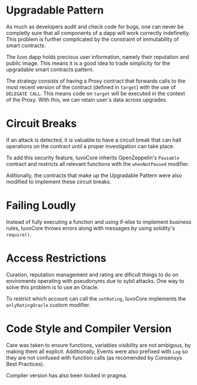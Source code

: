 # Upgradable Pattern

As much as developers audit and check code for bugs, one can never be completly sure that all components of a dapp will work correctly indefinetly. This problem is further complicated by the constraint of immutability of smart contracts. 

The Iuvo dapp holds precious user information, namely their reputation and public image. This means it is a good idea to trade simplicity for the upgradable smart contracts pattern.

The strategy consists of having a Proxy contract that forwards calls to the most recent version of the contract (defined in `target`) with the use of `DELEGATE CALL`. This means code on `target` will be executed in the context of the Proxy. With this, we can retain user`s data across upgrades.

# Circuit Breaks

If an attack is detected, it is valuable to have a circuit break that can halt operations on the contract until a proper investigation can take place. 

To add this security feature, IuvoCore inherits OpenZeppelin's `Pausable` contract and restricts all relevant functions with the `whenNotPaused` modifier.

Aditionally, the contracts that make up the Upgradable Pattern were also modified to implement these circuit breaks.

# Failing Loudly

Instead of fully executing a function and using if-else to implement business rules, IuvoCore throws errors along with messages by using solidity's `require()`.

# Access Restrictions

Curation, reputation management and rating are dificult things to do on enviroments operating with pseudonyms due to sybil attacks. One way to solve this problem is to use an Oracle.

To restrict which account can call the `setRating`, IuvoCore implements the `onlyRatingOracle` custom modifier.

# Code Style and Compiler Version

Care was taken to ensure functions, variables visibility are not ambigous, by making them all explicit. Additionally, Events were also prefixed with `Log` so they are not confused with function calls (as recomended by Consensys Best Practices).

Compiler version has also been locked in pragma.
